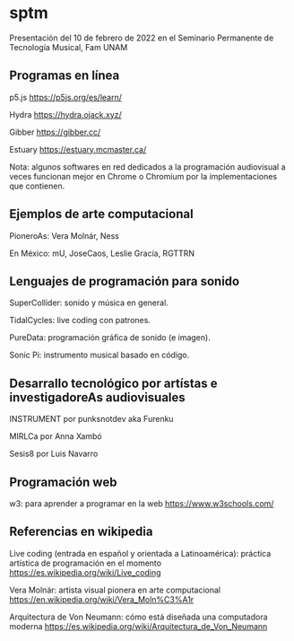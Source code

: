 # sptm
Presentación del 10 de febrero de 2022 en el Seminario Permanente de Tecnología Musical, Fam UNAM
## Programas en línea
p5.js https://p5js.org/es/learn/

Hydra https://hydra.ojack.xyz/

Gibber https://gibber.cc/

Estuary https://estuary.mcmaster.ca/

Nota: algunos softwares en red dedicados a la programación audiovisual a veces funcionan mejor en Chrome o Chromium por la implementaciones que contienen.

## Ejemplos de arte computacional
PioneroAs: Vera Molnár, Ness

En México: mU, JoseCaos, Leslie Gracía, RGTTRN

## Lenguajes de programación para sonido
SuperCollider: sonido y música en general.

TidalCycles: live coding con patrones.

PureData: programación gráfica de sonido (e imagen).

Sonic Pi: instrumento musical basado en código.

## Desarrallo tecnológico por artístas e investigadoreAs audiovisuales
INSTRUMENT por punksnotdev aka Furenku

MIRLCa por Anna Xambó

Sesis8 por Luis Navarro

## Programación web
w3: para aprender a programar en la web https://www.w3schools.com/

## Referencias en wikipedia
Live coding (entrada en español y orientada a Latinoamérica): práctica artística de programación en el momento https://es.wikipedia.org/wiki/Live_coding

Vera Molnár: artista visual pionera en arte computacional https://en.wikipedia.org/wiki/Vera_Moln%C3%A1r

Arquitectura de Von Neumann: cómo está diseñada una computadora moderna https://es.wikipedia.org/wiki/Arquitectura_de_Von_Neumann 
